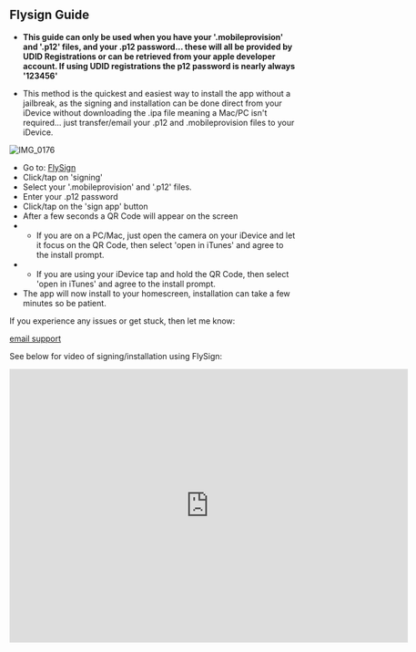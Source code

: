 ## Flysign Guide
* **This guide can only be used when you have your '.mobileprovision' and '.p12' files, and your .p12 password... these will all be provided by UDID Registrations or can be retrieved from your apple developer account. If using UDID registrations the p12 password is nearly always '123456'**

* This method is the quickest and easiest way to install the app without a jailbreak, as the signing and installation can be done direct from your iDevice without downloading the .ipa file meaning a Mac/PC isn't required... just transfer/email your .p12 and .mobileprovision files to your iDevice.


![IMG_0176](https://user-images.githubusercontent.com/2493592/115844922-3a58ca80-a418-11eb-87bb-016da4119137.jpg)


* Go to: [FlySign](https://flysign.ddns.net)
* Click/tap on 'signing'
* Select your '.mobileprovision' and '.p12' files.
* Enter your .p12 password
* Click/tap on the 'sign app' button
* After a few seconds a QR Code will appear on the screen
* * If you are on a PC/Mac, just open the camera on your iDevice and let it focus on the QR Code, then select 'open in iTunes' and agree to the install prompt.
* * If you are using your iDevice tap and hold the QR Code, then select 'open in iTunes' and agree to the install prompt.
* The app will now install to your homescreen, installation can take a few minutes so be patient.

If you experience any issues or get stuck, then let me know:

<a href="{{ site.data.social-media.email.href }}{{ site.data.social-media.email.id }}" class="btn">email support</a>


See below for video of signing/installation using FlySign:

<div class="embed-container">
     <iframe width="700" height="480" src="https://www.youtube.com/embed/Z0mQE90xPa4?rel=0" title="YouTube video player" frameborder="0" allow="accelerometer; autoplay; clipboard-write; encrypted-media; gyroscope; picture-in-picture" allowfullscreen></iframe>
</div>

